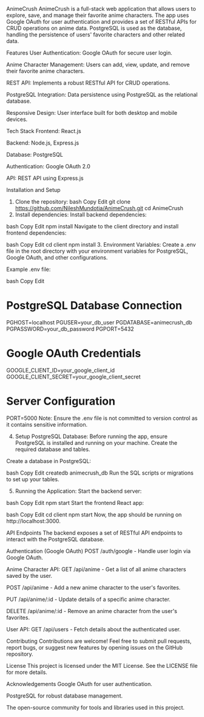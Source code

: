 AnimeCrush
AnimeCrush is a full-stack web application that allows users to explore, save, and manage their favorite anime characters. The app uses Google OAuth for user authentication and provides a set of RESTful APIs for CRUD operations on anime data. PostgreSQL is used as the database, handling the persistence of users' favorite characters and other related data.

Features
User Authentication: Google OAuth for secure user login.

Anime Character Management: Users can add, view, update, and remove their favorite anime characters.

REST API: Implements a robust RESTful API for CRUD operations.

PostgreSQL Integration: Data persistence using PostgreSQL as the relational database.

Responsive Design: User interface built for both desktop and mobile devices.

Tech Stack
Frontend: React.js

Backend: Node.js, Express.js

Database: PostgreSQL

Authentication: Google OAuth 2.0

API: REST API using Express.js

Installation and Setup
1. Clone the repository:
bash
Copy
Edit
git clone https://github.com/NileshMundotia/AnimeCrush.git
cd AnimeCrush
2. Install dependencies:
Install backend dependencies:

bash
Copy
Edit
npm install
Navigate to the client directory and install frontend dependencies:

bash
Copy
Edit
cd client
npm install
3. Environment Variables:
Create a .env file in the root directory with your environment variables for PostgreSQL, Google OAuth, and other configurations.

Example .env file:

bash
Copy
Edit
# PostgreSQL Database Connection
PGHOST=localhost
PGUSER=your_db_user
PGDATABASE=animecrush_db
PGPASSWORD=your_db_password
PGPORT=5432

# Google OAuth Credentials
GOOGLE_CLIENT_ID=your_google_client_id
GOOGLE_CLIENT_SECRET=your_google_client_secret

# Server Configuration
PORT=5000
Note: Ensure the .env file is not committed to version control as it contains sensitive information.

4. Setup PostgreSQL Database:
Before running the app, ensure PostgreSQL is installed and running on your machine. Create the required database and tables.

Create a database in PostgreSQL:

bash
Copy
Edit
createdb animecrush_db
Run the SQL scripts or migrations to set up your tables.

5. Running the Application:
Start the backend server:

bash
Copy
Edit
npm start
Start the frontend React app:

bash
Copy
Edit
cd client
npm start
Now, the app should be running on http://localhost:3000.

API Endpoints
The backend exposes a set of RESTful API endpoints to interact with the PostgreSQL database.

Authentication (Google OAuth)
POST /auth/google - Handle user login via Google OAuth.

Anime Character API:
GET /api/anime - Get a list of all anime characters saved by the user.

POST /api/anime - Add a new anime character to the user's favorites.

PUT /api/anime/:id - Update details of a specific anime character.

DELETE /api/anime/:id - Remove an anime character from the user's favorites.

User API:
GET /api/users - Fetch details about the authenticated user.

Contributing
Contributions are welcome! Feel free to submit pull requests, report bugs, or suggest new features by opening issues on the GitHub repository.

License
This project is licensed under the MIT License. See the LICENSE file for more details.

Acknowledgements
Google OAuth for user authentication.

PostgreSQL for robust database management.

The open-source community for tools and libraries used in this project.

